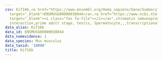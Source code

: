 ```yaml
---
csv: Kif16b,<a href="https://www.ensembl.org/Homo_sapiens/Gene/Summary?db=core;g=ENSMUSG00000038844"
  target="_blank">ENSMUSG00000038844</a>,<a href="https://www.ncbi.nlm.nih.gov/pubmed/25450459"
  target="_blank"><i class="fas fa-file"></i></a>",chromatin immunoprecipitation assay,direct
  interaction,prime adult stage, testis, Spermatocyte,,,transcriptional regulation,
data_alias: Kif16b
data_id: ENSMUSG00000038844
data_numevidence: 1
data_species: Mus musculus
data_taxid: '10090'
title: Kif16b
---
```

